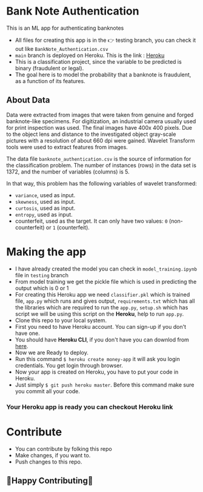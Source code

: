 # Bank Note Authentication 

This is an ML app for authenticating banknotes

* All files for creating this app is in the 👉 testing branch, you can check it out like `BankNote_Authentication.csv`
* `main` branch is deployed on Heroku. This is the link : [Heroku](https://money-app-ashish.herokuapp.com/)
* This is a classification project, since the variable to be predicted is binary (fraudulent or legal).
* The goal here is to model the probability that a banknote is fraudulent, as a function of its features.


## About Data

Data were extracted from images that were taken from genuine and forged banknote-like specimens. For digitization, an industrial camera usually used for print inspection was used. The final images have 400x 400 pixels. Due to the object lens and distance to the investigated object gray-scale pictures with a resolution of about 660 dpi were gained. Wavelet Transform tools were used to extract features from images.

The data file `banknote_authentication.csv` is the source of information for the classification problem. The number of instances (rows) in the data set is 1372, and the number of variables (columns) is 5.

In that way, this problem has the following variables of wavelet transformed:

- `variance`, used as input.
- `skewness`, used as input.
- `curtosis`, used as input.
- `entropy`, used as input.
- counterfeit, used as the target. It can only have two values: `0` (non-counterfeit) or `1` (counterfeit).

# Making the app

* I have already created the model you can check in `model_training.ipynb` file in `testing` branch
* From model training we get the pickle file which is used in predicting the output which is 0 or 1
* For creating this Heroku app we need `classifier.pkl` which is trained file, `app.py` which runs and gives output, `requirements.txt` which has all the libraries which are required to run the `app.py`, `setup.sh` which has script we will be using this script on the **Heroku**, help to run `app.py`. 
* Clone this repo to your local system.
* First you need to have Heroku account. You can sign-up if you don't have one.
* You should have **Heroku CLI**, if you don't have you can downlod from [here](https://devcenter.heroku.com/articles/heroku-cli#download-and-install).
* Now we are Ready to deploy.
* Run this command `$ heroku create money-app` it will ask you login credentials. You get login through browser.
* Now your app is created on Heroku, you have to put your code in Heroku.
* Just simply `$ git push heroku master`. Before this command make sure you commit all your code.

### Your Heroku app is ready you can checkout Heroku link

# Contribute 
* You can contribute by folking this repo 
* Make changes, if you want to. 
* Push changes to this repo.
 
## 🤩Happy Contributing🤩